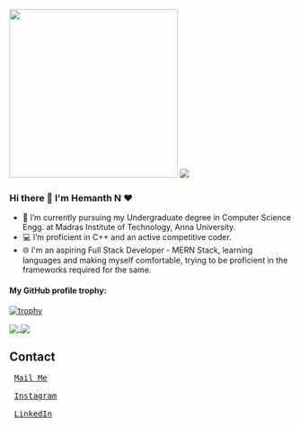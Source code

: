 <img src="https://media.giphy.com/media/p4NLw3I4U0idi/giphy.gif" width="300">
<a href="https://github.com/Chanchal1603/github-visitors-counter">
    <img src="https://komarev.com/ghpvc/?username=hemanth-07-11&style=plastic">
</a>

### Hi there 👋 I'm Hemanth N ❤


- 🔭 I’m currently pursuing my Undergraduate degree in Computer Science Engg. at Madras Institute of Technology, Anna University.
- 💻 I’m proficient in C++ and an active competitive coder.
- 🌐 I'm an aspiring Full Stack Developer - MERN Stack, learning languages and making myself comfortable, trying to be proficient in the frameworks required for the same.




#### My GitHub profile trophy:
[![trophy](https://github-profile-trophy.vercel.app/?username=hemanth-07-11)](https://github.com/ryo-ma/github-profile-trophy)

<a href="https://github.com/hemanth-07-11">
  <img align="center" src="https://github-readme-stats.vercel.app/api/top-langs/?username=hemanth-07-11&hide=css,html&layout=compact" />
</a>
<a href="https://github.com/hemanth-07-11">
  <img align="center" src="https://github-readme-stats.vercel.app/api?username=hemanth-07-11&show_icons=true&hide=issues,contribs" />
</a>


## Contact
<pre>
 <a href="mailto:hemanthnov2001@gmail.com">Mail Me</a><br>
 <a href="https://www.instagram.com/hemanth_07_11_/">Instagram</a><br>
 <a href="https://www.linkedin.com/in/hemanth-n-2001/">LinkedIn</a><br>
</pre>
